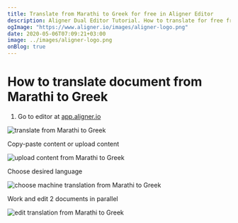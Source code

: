 ```yaml
---
title: Translate from Marathi to Greek for free in Aligner Editor
description: Aligner Dual Editor Tutorial. How to translate for free from Marathi to Greek. Aligner is multilingual document management platform. 
ogImage: "https://www.aligner.io/images/aligner-logo.png"
date: 2020-05-06T07:09:21+03:00
image: ../images/aligner-logo.png
onBlog: true
---
```


# How to translate document from Marathi to Greek

1. Go to editor at [app.aligner.io](https://app.aligner.io "Aligner App web page")

![translate from Marathi to Greek](../aligner-blank-editor.png "translate from Marathi to Greek")

Copy-paste content or upload content

![upload content from Marathi to Greek](../aligner-uploaded-document.png "upload content from Marathi to Greek")

Choose desired language

![choose machine translation from Marathi to Greek](../aligner-language-dropdown.png "choose machine translation from Marathi to Greek")

Work and edit 2 documents in parallel

![edit translation from Marathi to Greek](../aligner-double-sitded-editor.png "edit translation from Marathi to Greek")

